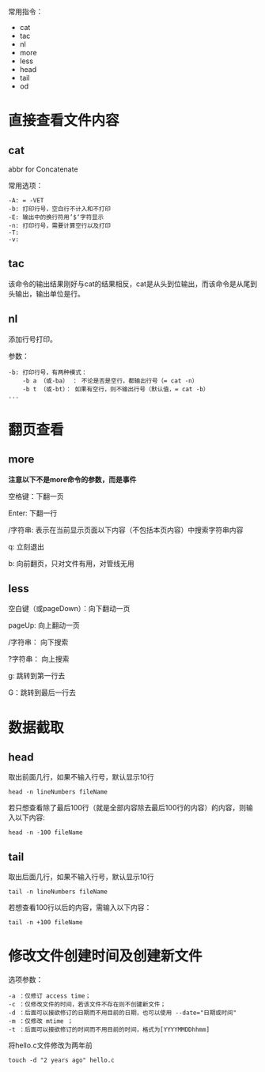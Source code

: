 常用指令：

*   cat
*   tac
*   nl
*   more
*   less
*   head
*   tail
*   od



# 直接查看文件内容

## cat

abbr for Concatenate

常用选项：

```shell
-A: = -VET
-b: 打印行号，空白行不计入和不打印
-E: 输出中的换行符用’$‘字符显示
-n: 打印行号，需要计算空行以及打印
-T: 
-v:
```

## tac

该命令的输出结果刚好与cat的结果相反，cat是从头到位输出，而该命令是从尾到头输出，输出单位是行。



## nl

添加行号打印。

参数：

```shell
-b: 打印行号，有两种模式：
	-b a （或-ba） ： 不论是否是空行，都输出行号（= cat -n）
	-b t （或-bt）： 如果有空行，则不输出行号（默认值，= cat -b）
...
```





# 翻页查看

## more

**注意以下不是more命令的参数，而是事件**

空格键：下翻一页

Enter: 下翻一行

/字符串: 表示在当前显示页面以下内容（不包括本页内容）中搜索字符串内容

q: 立刻退出

b: 向前翻页，只对文件有用，对管线无用

## less

空白键（或pageDown）：向下翻动一页

pageUp: 向上翻动一页

/字符串： 向下搜索

?字符串： 向上搜索

g: 跳转到第一行去

G：跳转到最后一行去



# 数据截取

## head

取出前面几行，如果不输入行号，默认显示10行

```shell
head -n lineNumbers fileName
```

若只想查看除了最后100行（就是全部内容除去最后100行的内容）的内容，则输入以下内容:

```shell
head -n -100 fileName
```







## tail

取出后面几行，如果不输入行号，默认显示10行

```shell
tail -n lineNumbers fileName
```

若想查看100行以后的内容，需输入以下内容：

```shell
tail -n +100 fileName
```





# 修改文件创建时间及创建新文件

选项参数：

```shell
-a ：仅修订 access time；
-c ：仅修改文件的时间，若该文件不存在则不创建新文件；
-d ：后面可以接欲修订的日期而不用目前的日期，也可以使用 --date="日期或时间"
-m ：仅修改 mtime ；
-t ：后面可以接欲修订的时间而不用目前的时间，格式为[YYYYMMDDhhmm]
```



将hello.c文件修改为两年前

```shell
touch -d "2 years ago" hello.c
```




